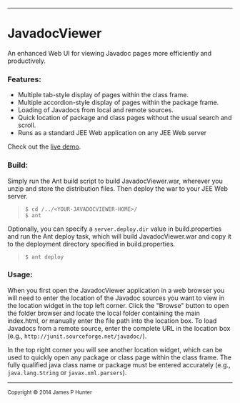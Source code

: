----------------
# JavadocViewer

An enhanced Web UI for viewing Javadoc pages more efficiently and
productively.

### Features:
* Multiple tab-style display of pages within the class frame.
* Multiple accordion-style display of pages within the package frame.
* Loading of Javadocs from local and remote sources.
* Quick location of package and class pages without the usual search and scroll.
* Runs as a standard JEE Web application on any JEE Web server

Check out the [live demo](http://demo-javadoc-viewer.a3c1.starter-us-west-1.openshiftapps.com/JavadocViewer).

### Build:
Simply run the Ant build script to build JavadocViewer.war, wherever
you unzip and store the distribution files. Then deploy the war to your
JEE Web server.

> `$ cd /../<YOUR-JAVADOCVIEWER-HOME>/`  
> `$ ant`

Optionally, you can specify a `server.deploy.dir` value in
build.properties and run the Ant deploy task, which will build
JavadocViewer.war and copy it to the deployment directory specified
in build.properties.

> `$ ant deploy`

### Usage:
When you first open the JavadocViewer application in a web browser you
will need to enter the location of the Javadoc sources you want to view
in the location widget in the top left corner. Click the "Browse"
button to open the folder browser and locate the local folder containing
the main index.html, or manually enter the file path into the location
box. To load Javadocs from a remote source, enter the complete URL in
the location box (e.g., `http://junit.sourceforge.net/javadoc/`).

In the top right corner you will see another location widget, which can
be used to quickly open any package or class page within the class
frame. The fully qualified java class name or package must be entered
accurately (e.g., `java.lang.String` or `javax.xml.parsers`).

---
<sub>Copyright &copy; 2014 James P Hunter</sub>
